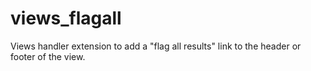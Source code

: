 views_flagall
=============

Views handler extension to add a "flag all results" link to the header or footer of the view.
